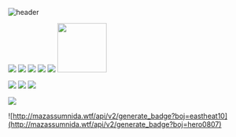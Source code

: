 ![header](https://capsule-render.vercel.app/api?type=Waving&color=auto&height=200&section=header&text=물음표를(❔)%20느낌표로(❕)%20만드는%20수달%20입니다!🤭&fontSize=35)
  
<img src="https://img.shields.io/badge/Java-3F8AA2?style=flat-square&logo=Java&logoColor=white"/></a> <img src="https://img.shields.io/badge/HTML5-DE4E26?style=flat-square&logo=Html5&logoColor=white"/></a> <img src="https://img.shields.io/badge/CSS3-2DA5D5?style=flat-square&logo=CSS3&logoColor=white"/></a> <img src="https://img.shields.io/badge/Javscript-EED81A?style=flat-square&logo=Javascript&logoColor=white"/></a> <img src="https://img.shields.io/badge/Python-3766AB?style=flat-square&logo=Python&logoColor=white"/></a>
<img src="https://user-images.githubusercontent.com/26570275/126481909-0e24acb9-57c1-438a-9fdb-389a1c3fd916.gif" width="100"></a>



<img src="https://img.shields.io/badge/Spring-6CB33E?style=flat-square&logo=Spring&logoColor=ffffff"/></a> <img src="https://img.shields.io/badge/Django-0B2E20?style=flat-square&logo=Django&logoColor=white"/></a> <img src="https://img.shields.io/badge/Vue.js-3EB37F?style=flat-square&logo=Vue.js&logoColor=white"/></a>



<img src="https://img.shields.io/badge/MySQL-035E85?style=flat-square&logo=MySQL&logoColor=white"/></a>

![http://mazassumnida.wtf/api/v2/generate_badge?boj=eastheat10](http://mazassumnida.wtf/api/v2/generate_badge?boj=hero0807)
